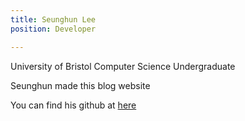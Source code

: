 ```yaml
---
title: Seunghun Lee
position: Developer

---
```

University of Bristol Computer Science Undergraduate

Seunghun made this blog website

You can find his github at [here](https://github.com/viper12590)

